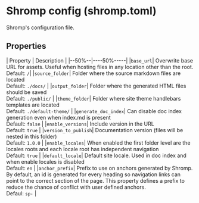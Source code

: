 <!--
nav_max: 1
-->
# Shromp config (shromp.toml)

Shromp's configuration file.

## Properties

| Property | Description |
|--50%--|----50%-----|
|`base_url`| Overwrite base URL for assets. Useful when hosting files in any location other than the root.<br/> Default: `/`|
|`source_folder`| Folder where the source markdown files are located<br/>Default: `./docs/` |
|`output_folder`| Folder where the generated HTML files should be saved<br/>Default: `./public/` |
|`theme_folder`| Folder where site theme handlebars templates are located<br/>Default: `./default-theme/` |
|`generate_doc_index`| Can disable doc index generation even when index.md is present<br/>Default: `false` |
|`enable_versions`| Include version in the URL<br/>Default: `true` |
|`version_to_publish`| Documentation version (files will be nested in this folder)<br/>Default: `1.0.0` |
|`enable_locales`| When enabled the first folder level are the locales roots and each locale root has independent navigation<br/>Default: `true` |
|`default_locale`| Default site locale. Used in doc index and when enable locales is disabled<br/>Default: `en` |
|`anchor_prefix`| Prefix to use on anchors generated by Shromp. By default, an id is generated for every heading so navigation links can point to the correct section of the page. This property defines a prefix to reduce the chance of conflict with user defined anchors.<br/>Defaul: `sp-` |

